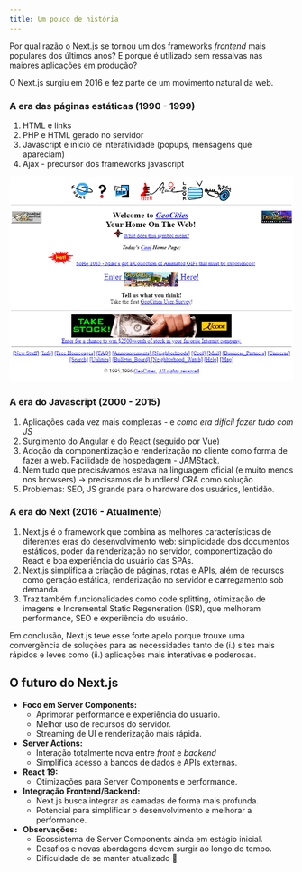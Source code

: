 ```yaml
---
title: Um pouco de história
---
```


Por qual razão o Next.js se tornou um dos frameworks _frontend_ mais populares dos últimos anos? E porque é utilizado sem ressalvas nas maiores aplicações em produção?

O Next.js surgiu em 2016 e fez parte de um movimento natural da web.

### A era das páginas estáticas (1990 - 1999)

1. HTML e links
2. PHP e HTML gerado no servidor
3. Javascript e início de interatividade (popups, mensagens que apareciam)
4. Ajax - precursor dos frameworks javascript

![Geocities](./geocities.png)

### A era do Javascript (2000 - 2015)

1. Aplicações cada vez mais complexas - e _como era difícil fazer tudo com JS_
2. Surgimento do Angular e do React (seguido por Vue)
3. Adoção da componentização e renderização no cliente como forma de fazer a web. Facilidade de hospedagem - JAMStack.
4. Nem tudo que precisávamos estava na linguagem oficial (e muito menos nos browsers) -> precisamos de bundlers! CRA como solução
5. Problemas: SEO, JS grande para o hardware dos usuários, lentidão.

### A era do Next (2016 - Atualmente)

1. Next.js é o framework que combina as melhores características de diferentes eras do desenvolvimento web: simplicidade dos documentos estáticos, poder da renderização no servidor, componentização do React e boa experiência do usuário das SPAs.
2. Next.js simplifica a criação de páginas, rotas e APIs, além de recursos como geração estática, renderização no servidor e carregamento sob demanda.
3. Traz também funcionalidades como code splitting, otimização de imagens e Incremental Static Regeneration (ISR), que melhoram performance, SEO e experiência do usuário.

Em conclusão, Next.js teve esse forte apelo porque trouxe uma convergência de soluções para as necessidades tanto de (i.) sites mais rápidos e leves como (ii.) aplicações mais interativas e poderosas.

## O futuro do Next.js

- **Foco em Server Components:**
  - Aprimorar performance e experiência do usuário.
  - Melhor uso de recursos do servidor.
  - Streaming de UI e renderização mais rápida.
- **Server Actions:**
  - Interação totalmente nova entre _front_ e _backend_
  - Simplifica acesso a bancos de dados e APIs externas.
- **React 19:**
  - Otimizações para Server Components e performance.
- **Integração Frontend/Backend:**
  - Next.js busca integrar as camadas de forma mais profunda.
  - Potencial para simplificar o desenvolvimento e melhorar a performance.
- **Observações:**
  - Ecossistema de Server Components ainda em estágio inicial.
  - Desafios e novas abordagens devem surgir ao longo do tempo.
  - Dificuldade de se manter atualizado 🤯
